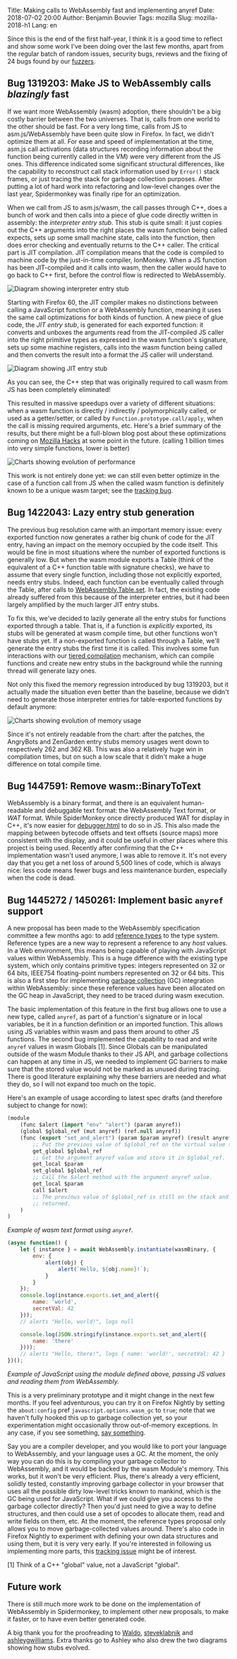Title: Making calls to WebAssembly fast and implementing anyref
Date: 2018-07-02 20:00
Author: Benjamin Bouvier
Tags: mozilla
Slug: mozilla-2018-h1
Lang: en

Since this is the end of the first half-year, I think it is a good time to
reflect and show some work I've been doing over the last few months, apart from
the regular batch of random issues, security bugs, reviews and the fixing of 24
bugs found by our [fuzzers](https://en.wikipedia.org/wiki/Fuzzing).

## Bug 1319203: Make JS to WebAssembly calls *blazingly* fast

If we want more WebAssembly (wasm) adoption, there shouldn't be a big costly
barrier between the two universes. That is, calls from one world to the other
should be fast. For a very long time, calls from JS to asm.js/WebAssembly have
been quite slow in Firefox. In fact, we didn't optimize them at all. For ease
and speed of implementation at the time, asm.js call activations (data
structures recording information about the function being currently called in
the VM) were very different from the JS ones. This difference indicated some
significant structural differences, like the capability to reconstruct call
stack information used by `Error()` stack frames, or just tracing the stack for
garbage collection purposes. After putting a lot of hard work into refactoring
and low-level changes over the last year, Spidermonkey was finally ripe for an
optimization.

When we call from JS to asm.js/wasm, the call passes through C++, does a bunch of
work and then calls into a piece of glue code directly written in assembly: the
*interpreter entry stub*. This stub is quite small: it just copies out the C++
arguments into the right places the wasm function being called expects, sets up
some small machine state, calls into the function, then does error checking and
eventually returns to the C++ caller. The critical part is JIT compilation. JIT
compilation means that the code is compiled to machine code by the just-in-time
compiler, IonMonkey. When a JS function has been JIT-compiled and it calls into
wasm, then the caller would have to go back to C++ first, before the control
flow is redirected to WebAssembly.

![Diagram showing interpreter entry stub]({filename}/images/2018-07-interpreter-stub.png)

Starting with Firefox 60, the JIT compiler makes no distinctions between
calling a JavaScript function or a WebAssembly function, meaning it uses the
same call optimizations for both kinds of function. A new piece of glue code,
the *JIT entry stub*, is generated for each exported function: it converts and
unboxes the arguments read from the JIT-compiled JS caller into the right
primitive types as expressed in the wasm function's signature, sets up some
machine registers, calls into the wasm function being called and then converts
the result into a format the JS caller will understand.

![Diagram showing JIT entry stub]({filename}/images/2018-07-jit-stub.png)

As you can see, the C++ step that was originally required to call wasm from JS
has been completely eliminated!

This resulted in massive speedups over a variety of different situations: when
a wasm function is directly / indirectly / polymorphically called, or used as a
getter/setter, or called by `Function.prototype.call/apply`, when the call is
missing required arguments, etc. Here's a brief summary of the results, but
there might be a full-blown blog post about these optimizations coming on
[Mozilla Hacks](https://hacks.mozilla.org/) at some point in the future.
(calling 1 billion times into very simple functions, lower is better)

![Charts showing evolution of performance]({filename}/images/2018-07-wasm-calls.png)

This work is not entirely done yet: we can still even better optimize in the
case of a function call from JS when the called wasm function is definitely
known to be a unique wasm target; see the [tracking
bug](https://bugzilla.mozilla.org/show_bug.cgi?id=1437065).

## Bug 1422043: Lazy entry stub generation

The previous bug resolution came with an important memory issue: every exported
function now generates a rather big chunk of code for the JIT entry, having an
impact on the memory occupied by the code itself. This would be fine in most
situations where the number of exported functions is generally low. But when
the wasm module exports a Table (think of the equivalent of a C++ function
table with signature checks), we have to assume that every single function,
including those not explicitly exported, needs entry stubs. Indeed, each
function can be eventually called through the Table, after calls to
[WebAssembly.Table.set](http://webassembly.github.io/spec/js-api/index.html#dom-table-set).
In fact, the existing code already suffered from this because of the
interpreter entries, but it had been largely amplified by the much larger JIT
entry stubs.

To fix this, we've decided to lazily generate all the entry stubs for functions
exported through a table. That is, if a function is *explicitly* exported, its
stubs will be generated at wasm compile time, but other functions won't have
stubs yet. If a non-exported function is called through a Table, we'll generate
the entry stubs the first time it is called. This involves some fun
interactions with our [tiered
compilation](https://hacks.mozilla.org/2018/01/making-webassembly-even-faster-firefoxs-new-streaming-and-tiering-compiler/)
mechanism, which can compile functions and create new entry stubs in the
background while the running thread will generate lazy ones.

Not only this fixed the memory regression introduced by bug 1319203, but it
actually made the situation even better than the baseline, because we didn't
need to generate those interpreter entries for table-exported functions by
default anymore:

![Charts showing evolution of memory usage]({filename}/images/2018-07-wasm-stubs-memory.png)

Since it's not entirely readable from the chart: after the patches, the
AngryBots and ZenGarden entry stubs memory usages went down to respectively 262
and 362 KB. This was also a relatively huge win in compilation times, but on
such a low scale that it didn't make a huge difference on total compile time.

## Bug 1447591: Remove wasm::BinaryToText

WebAssembly is a binary format, and there is an equivalent human-readable and
debuggable text format: the WebAssembly Text format, or *WAT* format. While
SpiderMonkey once directly produced WAT for display in C++, it's now easier for
[debugger.html](https://github.com/devtools-html/debugger.html) to do so in JS.
This also made the mapping between bytecode offsets and text offsets (source
maps) more consistent with the display, and it could be useful in other places
where this project is being used. Recently after confirming that the C++
implementation wasn't used anymore, I was able to remove it. It's not every day
that you get a net loss of around 5,500 lines of code, which is always nice:
less code means fewer bugs and less maintenance burden, especially when the code
is dead.

## Bug 1445272 / 1450261: Implement basic `anyref` support

A new proposal has been made to the WebAssembly specification committee a few
months ago: to add [reference
types](https://github.com/WebAssembly/reference-types) to the type system.
Reference types are a new way to represent a reference to any *host* values. In
a Web environment, this means being capable of playing with JavaScript values
within WebAssembly. This is a huge difference with the existing type system,
which only contains primitive types: integers represented on 32 or 64 bits,
IEEE754 floating-point numbers represented on 32 or 64 bits. This is also a
first step for implementing [garbage
collection](http://github.com/webassembly/gc) (GC) integration within
WebAssembly: since these reference values have been allocated on the GC heap in
JavaScript, they need to be traced during wasm execution.

The basic implementation of this feature in the first bug allows one to use a
new type, called `anyref`, as part of a function's signature or in local
variables, be it in a function definition or an imported function. This allows
using JS variables within wasm and pass them around to other JS functions. The
second bug implemented the capability to read and write `anyref` values in wasm
Globals [1]. Since Globals can be manipulated outside of the wasm Module thanks
to their JS API, and garbage collections can happen at any time in JS, we
needed to implement GC barriers to make sure that the stored value would not be
marked as unused during tracing. There is good literature explaining why these
barriers are needed and what they do, so I will not expand too much on the
topic.

Here's an example of usage according to latest spec drafts (and therefore
subject to change for now):

```lisp
(module
    (func $alert (import "env" "alert") (param anyref))
    (global $global_ref (mut anyref) (ref.null anyref))
    (func (export "set_and_alert") (param $param anyref) (result anyref)
        ;; Put the previous value of $global_ref on the virtual value stack.
        get_global $global_ref
        ;; Get the argument anyref value and store it in $global_ref.
        get_local $param
        set_global $global_ref
        ;; Call the $alert method with the argument anyref value.
        get_local $param
        call $alert
        ;; The previous value of $global_ref is still on the stack and will be
        ;; returned.
    )
)
```

*Example of wasm text format using `anyref`.*

```js
(async function() {
    let { instance } = await WebAssembly.instantiate(wasmBinary, {
        env: {
            alert(obj) {
                alert(`Hello, ${obj.name}!`);
            }
        }
    });
    console.log(instance.exports.set_and_alert({
        name: 'world',
        secretVal: 42
    }));
    // alerts "Hello, world!", logs null

    console.log(JSON.stringify(instance.exports.set_and_alert({
        name: 'there'
    })));
    // alerts "Hello, there!", logs { name: 'world!', secretVal: 42 }
})();
```

*Example of JavaScript using the module defined above, passing JS values and
reading them from WebAssembly.*

This is a very preliminary prototype and it might change in the next few
months. If you feel adventurous, you can try it on Firefox Nightly by setting
the `about:config` pref `javascript.options.wasm_gc` to `true`; note that we
haven't fully hooked this up to garbage collection yet, so your experimentation
might occasionally throw out-of-memory exceptions. In any case, if you see
something, [say
something](https://bugzilla.mozilla.org/enter_bug.cgi?product=Core&component=Javascript%3A%20Web%20Assembly).

Say you are a compiler developer, and you would like to port your language to
WebAssembly, and your language uses a GC. At the moment, the only way you can
do this is by compiling your garbage collector to WebAssembly, and it would be
backed by the wasm Module's memory. This works, but it won't be very efficient.
Plus, there's already a very efficient, solidly tested, constantly improving
garbage collector in your browser that uses all the possible dirty low-level
tricks known to mankind, which is the GC being used for JavaScript. What if we
could give you access to the garbage collector directly? Then you'd just need
to give a way to define structures, and then could use a set of opcodes to
allocate them, read and write fields on them, etc. At the moment, the reference
types proposal only allows you to move garbage-collected values around. There's
also code in Firefox Nightly to experiment with defining your own data
structures and using them, but it is very very early. If you're interested in
following us implementing more parts, this [tracking
issue](https://bugzilla.mozilla.org/show_bug.cgi?id=1444925) might be of
interest.

[1] Think of a C++ "global" value, not a JavaScript "global".

## Future work

There is still much more work to be done on the implementation of WebAssembly
in Spidermonkey, to implement other new proposals, to make it faster, or to
have even better generated code.

A big thank you for the proofreading to [Waldo](http://whereswalden.com/),
[steveklabnik](https://github.com/steveklabnik) and
[ashleygwilliams](https://twitter.com/ag_dubs). Extra thanks go to
Ashley who also drew the two diagrams showing how stubs evolved.
